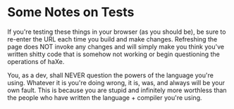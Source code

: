 Some Notes on Tests
=
If you're testing these things in your browser (as you should be), be sure to re-enter the URL
each time you build and make changes. Refreshing the page does NOT invoke any changes and
will simply make you think you've written shitty code that is somehow not working or begin 
questioning the operations of haXe. 

You, as a dev, shall NEVER question the powers of the language you're using. Whatever it is you're 
doing wrong, it is, was, and always will be your own fault. This is because you are stupid and infinitely
more worthless than the people who have written the language + compiler you're using.
